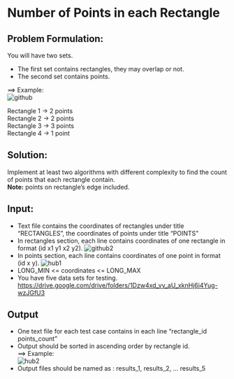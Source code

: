 # Number of Points in each Rectangle

## Problem Formulation:
You will have two sets. 
* The first set contains rectangles, they may overlap or not. 
* The second set contains points.

==> Example:  
![github](https://user-images.githubusercontent.com/64116564/140199262-39bb9e05-2e2b-4c57-ab1d-61e00247e312.png)

Rectangle 1 -> 2 points  
Rectangle 2 -> 2 points   
Rectangle 3 -> 3 points  
Rectangle 4 -> 1 point  

## Solution:  
Implement at least two algorithms with different complexity to find the count of points that each rectangle contain.  
**Note:** points on rectangle’s edge included.  
## Input:
* Text file contains the coordinates of rectangles under title “RECTANGLES”, the coordinates of points under title “POINTS”
* In rectangles section, each line contains coordinates of one rectangle in format (id x1 y1 x2 y2).
![github2](https://user-images.githubusercontent.com/64116564/140199798-66b8ec53-92ed-45a3-9808-0c16482515c7.png)
* In points section, each line contains coordinates of one point in format (id x y).
![hub1](https://user-images.githubusercontent.com/64116564/140199724-f3d80aae-3f54-4a9c-8ed7-185dadda6a3d.png)
* LONG_MIN <= coordinates <= LONG_MAX
* You have five data sets for testing.
https://drive.google.com/drive/folders/1Dzw4xd_vv_aU_xknHj6i4Yug-wzJGfU3
## Output
* One text file for each test case contains in each line “rectangle_id points_count”
* Output should be sorted in ascending order by rectangle id.   
==> Example:   
![hub2](https://user-images.githubusercontent.com/64116564/140200046-46d7b7db-4d79-479f-9b32-b57a4c5e63f7.png)
* Output files should be named as : results_1, results_2, … results_5
